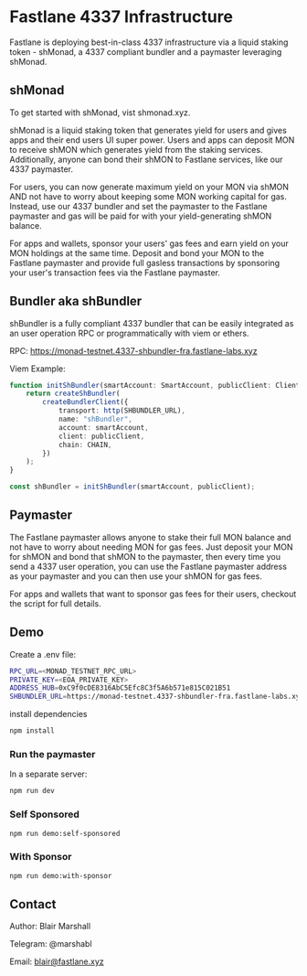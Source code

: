 # Fastlane 4337 Infrastructure
Fastlane is deploying best-in-class 4337 infrastructure via a liquid staking token - shMonad, a 4337 compliant bundler and a paymaster leveraging shMonad.

## shMonad
To get started with shMonad, vist shmonad.xyz. 

shMonad is a liquid staking token that generates yield for users and gives apps and their end users UI super power. Users and apps can deposit MON to receive shMON which generates yield from the staking services. Additionally, anyone can bond their shMON to Fastlane services, like our 4337 paymaster. 

For users, you can now generate maximum yield on your MON via shMON AND not have to worry about keeping some MON working capital for gas. Instead, use our 4337 bundler and set the paymaster to the Fastlane paymaster and gas will be paid for with your yield-generating shMON balance.

For apps and wallets, sponsor your users' gas fees and earn yield on your MON holdings at the same time. Deposit and bond your MON to the Fastlane paymaster and provide full gasless transactions by sponsoring your user's transaction fees via the Fastlane paymaster.

## Bundler aka shBundler
shBundler is a fully compliant 4337 bundler that can be easily integrated as an user operation RPC or programmatically with viem or ethers.

RPC: https://monad-testnet.4337-shbundler-fra.fastlane-labs.xyz

Viem Example:

```typescript
function initShBundler(smartAccount: SmartAccount, publicClient: Client): ShBundler {
    return createShBundler(
        createBundlerClient({
            transport: http(SHBUNDLER_URL), 
            name: "shBundler",
            account: smartAccount,
            client: publicClient,
            chain: CHAIN,
        })
    );
}

const shBundler = initShBundler(smartAccount, publicClient);
```

## Paymaster
The Fastlane paymaster allows anyone to stake their full MON balance and not have to worry about needing MON for gas fees. Just deposit your MON for shMON and bond that shMON to the paymaster, then every time you send a 4337 user operation, you can use the Fastlane paymaster address as your paymaster and you can then use your shMON for gas fees. 

For apps and wallets that want to sponsor gas fees for their users, checkout the script for full details.

## Demo
Create a .env file:
```bash
RPC_URL=<MONAD_TESTNET_RPC_URL>
PRIVATE_KEY=<EOA_PRIVATE_KEY>
ADDRESS_HUB=0xC9f0cDE8316AbC5Efc8C3f5A6b571e815C021B51
SHBUNDLER_URL=https://monad-testnet.4337-shbundler-fra.fastlane-labs.xyz
```

install dependencies
```bash
npm install
```

### Run the paymaster
In a separate server:
```bash
npm run dev
```

### Self Sponsored
```bash
npm run demo:self-sponsored
```

### With Sponsor
```bash
npm run demo:with-sponsor
```
## Contact
Author: Blair Marshall

Telegram: @marshabl

Email: blair@fastlane.xyz
